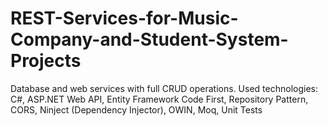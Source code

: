 # REST-Services-for-Music-Company-and-Student-System-Projects
Database and web services with full CRUD operations. Used technologies: C#, ASP.NET Web API, Entity Framework Code First, Repository Pattern, CORS, Ninject (Dependency Injector), OWIN, Moq, Unit Tests
